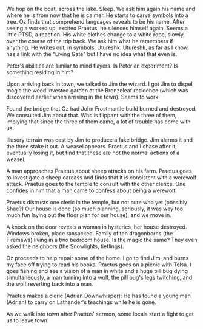 We hop on the boat, across the lake. Sleep. We ask him again his name and where he is from now that he is calmer. He starts to carve symbols into a tree. Oz finds that comprehend languages reveals to be his name. After seeing a worked up, excited Praetus, he silences himself again. Seems a little PTSD, a reaction. His white clothes change to a white robe, slowly, over the course of the trip back.
We ask him what he remembers if anything. He writes out, in symbols, Utureshk.
Utureshk, as far as I know, has a link with the “Living Gate" but I have no idea what that even is.

Peter's abilities are similar to mind flayers. Is Peter an experiment? Is something residing in him?

Upon arriving back in town, we talked to Jim the wizard. I got Jim to dispel magic the weed invested garden at the Bronzeleaf residence (which was 	discovered earlier when arriving in the town). Seems to work.

Found the bridge that Oz had John Frostmantle build burned and destroyed.
We consulted Jim about that. Who is flippant with the three of them, implying that since the three of them came, a lot of trouble has come with us. 

Illusory terrain was cast by Jim to produce a fake bridge. Jim alarms it and the three stake it out. A weasel appears. Praetus and I chase after it, eventually losing it, but find that these are not the normal actions of a weasel.

A man approaches Praetus about sheep attacks on his farm. Praetus goes to investigate a sheep carcass and finds that it is consistent with a werewolf attack. Praetus goes to the temple to consult with the other clerics. One confides in him that a man came to confess about being a werewolf.

Praetus distrusts one cleric in the temple, but not sure who yet (possibly Shae?)
Our house is done (so much planning, seriously, it was way too much fun laying out the floor plan for our house), and we move in. 

A knock on the door reveals a woman in hysterics, her house destroyed. Windows broken, place ransacked. Family of ten dragonborns (the Firemaws) living in a two bedroom house. Is the magic the same? They even asked the neighbors (the Snowlights, tieflings).

Oz proceeds to help repair some of the home.
I go to find Jim, and burns my face off trying to read his books.
Praetus goes on a picnic with Telsa. 
I goes fishing and see a vision of a man in white and a huge pill bug dying simultaneously, a man turning into a wolf, the pill bug's legs twitching, and the wolf reverting back into a man.

Praetus makes a cleric (Adrian Downwhisper): He has found a young man (Adrian) to carry on Lathander's teachings while he is gone.

As we walk into town after Praetus' sermon, some locals start a fight to get us to leave town.